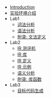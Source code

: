 - [Introduction](http://114.117.246.238:4000/)
- [实验环境介绍](http://114.117.246.238:4000/env.html)
- Lab1
  - [词法分析](http://114.117.246.238:4000/lexical.html)
  - [语法分析](http://114.117.246.238:4000/syntax.html)
  - [附录: 文法定义](http://114.117.246.238:4000/grammar.html)
- Lab2
  - [IR 测评机](http://114.117.246.238:4000/ir_executor.html)
  - [IR 库](http://114.117.246.238:4000/ir_headers.html)
  - [IR 定义](http://114.117.246.238:4000/ir_def.html)
  - [IR 示例](http://114.117.246.238:4000/ir_examples.html)
  - [语义分析](http://114.117.246.238:4000/semantic.html)
  - [附录: 库函数](http://114.117.246.238:4000/lib.html)
- Lab3
  - [目标代码生成](http://114.117.246.238:4000/generator.html)